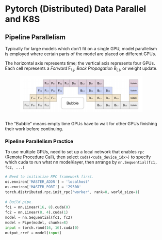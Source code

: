 # Pytorch (Distributed) Data Parallel and K8S

## Pipeline Parallelism

Typically for large models which don’t fit on a single GPU, model parallelism is employed where certain parts of the model are placed on different GPUs.

The horizontal axis represents time; the vertical axis represents four GPUs.
Each cell represents a *Forward* $\text{F}_{i,j}$, *Back Propagation* $\text{B}_{i,j}$, or weight update.

<div style="display: flex; justify-content: center;">
      <img src="imgs/pytorch_pipeline_parall.png" width="80%" height="40%" alt="pytorch_pipeline_parall" />
</div>
</br>

The "Bubble" means empty time GPUs have to wait for other GPUs finishing their work before continuing.

### Pipeline Parallelism Practice 

To use multiple GPUs, need to set up a local network that enables `rpc` (Remote Procedure Call), then select `cuda(<cuda_device_idx>)` to specify which cuda to run what nn model/layer, then arrange by `nn.Sequential(fc1, fc2, ...)`

```python
# Need to initialize RPC framework first.
os.environ['MASTER_ADDR'] = 'localhost'
os.environ['MASTER_PORT'] = '29500'
torch.distributed.rpc.init_rpc('worker', rank=0, world_size=1)

# Build pipe.
fc1 = nn.Linear(16, 8).cuda(0)
fc2 = nn.Linear(8, 4).cuda(1)
model = nn.Sequential(fc1, fc2)
model = Pipe(model, chunks=8)
input = torch.rand(16, 16).cuda(0)
output_rref = model(input)
```